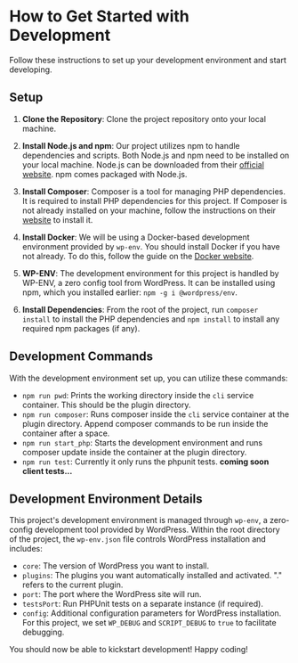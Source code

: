 # How to Get Started with Development

Follow these instructions to set up your development environment and start developing.

## Setup

1. **Clone the Repository**: Clone the project repository onto your local machine. 

2. **Install Node.js and npm**: Our project utilizes npm to handle dependencies and scripts. Both Node.js and npm need to be installed on your local machine. Node.js can be downloaded from their [official website](https://nodejs.org/en/download/). npm comes packaged with Node.js.

3. **Install Composer**: Composer is a tool for managing PHP dependencies. It is required to install PHP dependencies for this project. If Composer is not already installed on your machine, follow the instructions on their [website](https://getcomposer.org/download/) to install it. 

4. **Install Docker**: We will be using a Docker-based development environment provided by `wp-env`. You should install Docker if you have not already. To do this, follow the guide on the [Docker website](https://docs.docker.com/get-docker/). 

5. **WP-ENV**: The development environment for this project is handled by WP-ENV, a zero config tool from WordPress. It can be installed using npm, which you installed earlier: `npm -g i @wordpress/env`.

6. **Install Dependencies**: From the root of the project, run `composer install` to install the PHP dependencies and `npm install` to install any required npm packages (if any).

## Development Commands

With the development environment set up, you can utilize these commands:

- `npm run pwd`: Prints the working directory inside the `cli` service container. This should be the plugin directory.
- `npm run composer`: Runs composer inside the `cli` service container at the plugin directory. Append composer commands to be run inside the container after a space.
- `npm run start_php`: Starts the development environment and runs composer update inside the container at the plugin directory.
- `npm run test`: Currently it only runs the phpunit tests. **coming soon client tests...**

## Development Environment Details

This project's development environment is managed through `wp-env`, a zero-config development tool provided by WordPress. Within the root directory of the project, the `wp-env.json` file controls WordPress installation and includes:

- `core`: The version of WordPress you want to install.
- `plugins`: The plugins you want automatically installed and activated. "." refers to the current plugin.
- `port`: The port where the WordPress site will run.
- `testsPort`: Run PHPUnit tests on a separate instance (if required).
- `config`: Additional configuration parameters for WordPress installation. For this project, we set `WP_DEBUG` and `SCRIPT_DEBUG` to `true` to facilitate debugging.

You should now be able to kickstart development! Happy coding!
